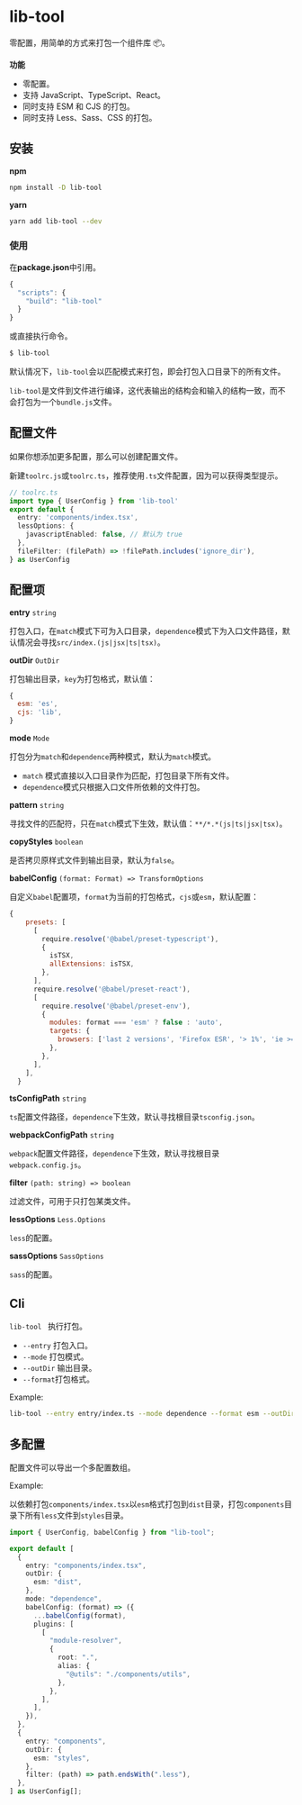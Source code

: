 # lib-tool

零配置，用简单的方式来打包一个组件库 📦。

**功能**

- 零配置。
- 支持 JavaScript、TypeScript、React。
- 同时支持 ESM 和 CJS 的打包。
- 同时支持 Less、Sass、CSS 的打包。

## 安装

**npm**

```sh
npm install -D lib-tool
```

**yarn**

```sh
yarn add lib-tool --dev
```

### 使用

在**package.json**中引用。

```js
{
  "scripts": {
    "build": "lib-tool"
  }
}
```

或直接执行命令。

```sh
$ lib-tool
```

默认情况下，`lib-tool`会以匹配模式来打包，即会打包入口目录下的所有文件。

`lib-tool`是文件到文件进行编译，这代表输出的结构会和输入的结构一致，而不会打包为一个`bundle.js`文件。

## 配置文件

如果你想添加更多配置，那么可以创建配置文件。

新建`toolrc.js`或`toolrc.ts`，推荐使用`.ts`文件配置，因为可以获得类型提示。

```typescript
// toolrc.ts
import type { UserConfig } from 'lib-tool'
export default {
  entry: 'components/index.tsx',
  lessOptions: {
    javascriptEnabled: false, // 默认为 true
  },
  fileFilter: (filePath) => !filePath.includes('ignore_dir'),
} as UserConfig
```

## 配置项

**entry** `string`

打包入口，在`match`模式下可为入口目录，`dependence`模式下为入口文件路径，默认情况会寻找`src/index.(js|jsx|ts|tsx)`。

**outDir** `OutDir`

打包输出目录，`key`为打包格式，默认值：

```js
{
  esm: 'es',
  cjs: 'lib',
}
```

**mode** `Mode`

打包分为`match`和`dependence`两种模式，默认为`match`模式。

- `match` 模式直接以入口目录作为匹配，打包目录下所有文件。
- `dependence`模式只根据入口文件所依赖的文件打包。

**pattern** `string`

寻找文件的匹配符，只在`match`模式下生效，默认值：`**/*.*(js|ts|jsx|tsx)`。

**copyStyles** `boolean`

是否拷贝原样式文件到输出目录，默认为`false`。

**babelConfig** `(format: Format) => TransformOptions`

自定义`babel`配置项，`format`为当前的打包格式，`cjs`或`esm`，默认配置：

```js
{
    presets: [
      [
        require.resolve('@babel/preset-typescript'),
        {
          isTSX,
          allExtensions: isTSX,
        },
      ],
      require.resolve('@babel/preset-react'),
      [
        require.resolve('@babel/preset-env'),
        {
          modules: format === 'esm' ? false : 'auto',
          targets: {
            browsers: ['last 2 versions', 'Firefox ESR', '> 1%', 'ie >= 11'],
          },
        },
      ],
    ],
  }
```

**tsConfigPath** `string`

`ts`配置文件路径，`dependence`下生效，默认寻找根目录`tsconfig.json`。

**webpackConfigPath** `string`

`webpack`配置文件路径，`dependence`下生效，默认寻找根目录`webpack.config.js`。

**filter** `(path: string) => boolean`

过滤文件，可用于只打包某类文件。

**lessOptions** `Less.Options`

`less`的配置。

**sassOptions** `SassOptions`

`sass`的配置。

## Cli

`lib-tool ` 执行打包。

- `--entry` 打包入口。
- `--mode` 打包模式。
- `--outDir` 输出目录。
- `--format`打包格式。

Example:

```sh
lib-tool --entry entry/index.ts --mode dependence --format esm --outDir dist
```

## 多配置

配置文件可以导出一个多配置数组。

Example:

以依赖打包`components/index.tsx`以`esm`格式打包到`dist`目录，打包`components`目录下所有`less`文件到`styles`目录。

```typescript
import { UserConfig, babelConfig } from "lib-tool";

export default [
  {
    entry: "components/index.tsx",
    outDir: {
      esm: "dist",
    },
    mode: "dependence",
    babelConfig: (format) => ({
      ...babelConfig(format),
      plugins: [
        [
          "module-resolver",
          {
            root: ".",
            alias: {
              "@utils": "./components/utils",
            },
          },
        ],
      ],
    }),
  },
  {
    entry: "components",
    outDir: {
      esm: "styles",
    },
    filter: (path) => path.endsWith(".less"),
  },
] as UserConfig[];
```
